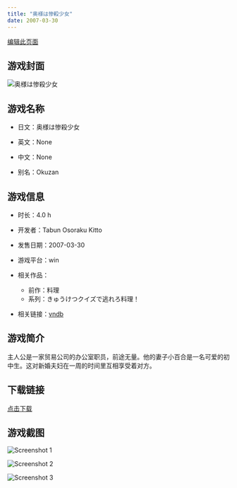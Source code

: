 ```yaml
---
title: "奥様は惨殺少女"
date: 2007-03-30
---
```

[编辑此页面](https://github.com/ACG-3/ADV3-source/blob/main/source/_posts/%E5%A5%A5%E6%A7%98%E3%81%AF%E6%83%A8%E6%AE%BA%E5%B0%91%E5%A5%B3.md)

## 游戏封面

![奥様は惨殺少女](https%3A//pan.timero.xyz/onedrive/img_lib_001/%E5%A5%A5%E6%A7%98%E3%81%AF%E6%83%A8%E6%AE%BA%E5%B0%91%E5%A5%B3_cover.avif)


## 游戏名称

- 日文：奥様は惨殺少女
- 英文：None
- 中文：None

- 别名：Okuzan


## 游戏信息

- 时长：4.0 h
- 开发者：Tabun Osoraku Kitto
- 发售日期：2007-03-30
- 游戏平台：win
- 相关作品：
   - 前作：料理
   - 系列：きゅうけつクイズで逃れろ料理！

- 相关链接：[vndb](https://vndb.org/v15633)


## 游戏简介

主人公是一家贸易公司的办公室职员，前途无量。他的妻子小百合是一名可爱的初中生。这对新婚夫妇在一周的时间里互相享受着对方。




## 下载链接

[点击下载](https://pan.timero.xyz/onedrive/adv_lib_001/%E5%A5%A5%E6%A7%98%E3%81%AF%E6%83%A8%E6%AE%BA%E5%B0%91%E5%A5%B3)


## 游戏截图


![Screenshot 1](https%3A//pan.timero.xyz/onedrive/img_lib_001/%E5%A5%A5%E6%A7%98%E3%81%AF%E6%83%A8%E6%AE%BA%E5%B0%91%E5%A5%B3_Screenshot_1.avif)

![Screenshot 2](https%3A//pan.timero.xyz/onedrive/img_lib_001/%E5%A5%A5%E6%A7%98%E3%81%AF%E6%83%A8%E6%AE%BA%E5%B0%91%E5%A5%B3_Screenshot_2.avif)

![Screenshot 3](https%3A//pan.timero.xyz/onedrive/img_lib_001/%E5%A5%A5%E6%A7%98%E3%81%AF%E6%83%A8%E6%AE%BA%E5%B0%91%E5%A5%B3_Screenshot_3.avif)

